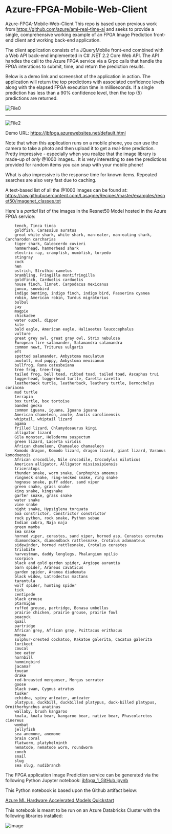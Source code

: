 # Azure-FPGA-Mobile-Web-Client
Azure-FPGA-Mobile-Web-Client
This repo is based upon previous work from https://github.com/azure/aml-real-time-ai and seeks to provide a single, comprehensive working example of an FPGA Image Prediction front-end client and  working back-end application. 

The client application consists of a JQueryMobile front-end combined with a Web API back-end implemented in C# .NET 2.2 Core Web API.
The API handles the call to the Azure FPGA service via a Grpc calls that handle the FPGA interations to submit, time, and return the prediction results. 

Below  is a demo link and screenshot of the application in action. The application will return the top predictions with associated confidence levels along with the elapsed FPGA execution time in milliseconds.   If a single prediction has less than a 90% confidence level, then the top (5) predictions are returned. 

![File0](FPGA_Mobile_App.png) 
____________________________________
![File2](FPGA_Mobile_App2.png)



Demo URL: https://jbfpga.azurewebsites.net/default.html

Note that when this application runs on a mobile phone, you can use the camera to take a photo and then upload it to get a real-time prediction.
Pretty impressive - especially when you realize that the image library is made-up of *only* @1000 images... It is very interesting to see the predictions provided for random items you can snap with your mobile phone!

What is also impressive is the response time for known items.  Repeated searches are also very fast due to caching. 

A text-based list of all the @1000 images can be found at: https://raw.githubusercontent.com/Lasagne/Recipes/master/examples/resnet50/imagenet_classes.txt

Here's a *partial* list of the images in the Resnet50 Model hosted in the Azure FPGA service:
```  
    tench, Tinca tinca
    goldfish, Carassius auratus
    great white shark, white shark, man-eater, man-eating shark, Carcharodon carcharias
    tiger shark, Galeocerdo cuvieri
    hammerhead, hammerhead shark
    electric ray, crampfish, numbfish, torpedo
    stingray
    cock
    hen
    ostrich, Struthio camelus
    brambling, Fringilla montifringilla
    goldfinch, Carduelis carduelis
    house finch, linnet, Carpodacus mexicanus
    junco, snowbird
    indigo bunting, indigo finch, indigo bird, Passerina cyanea
    robin, American robin, Turdus migratorius
    bulbul
    jay
    magpie
    chickadee
    water ouzel, dipper
    kite
    bald eagle, American eagle, Haliaeetus leucocephalus
    vulture
    great grey owl, great gray owl, Strix nebulosa
    European fire salamander, Salamandra salamandra
    common newt, Triturus vulgaris
    eft
    spotted salamander, Ambystoma maculatum
    axolotl, mud puppy, Ambystoma mexicanum
    bullfrog, Rana catesbeiana
    tree frog, tree-frog
    tailed frog, bell toad, ribbed toad, tailed toad, Ascaphus trui
    loggerhead, loggerhead turtle, Caretta caretta
    leatherback turtle, leatherback, leathery turtle, Dermochelys coriacea
    mud turtle
    terrapin
    box turtle, box tortoise
    banded gecko
    common iguana, iguana, Iguana iguana
    American chameleon, anole, Anolis carolinensis
    whiptail, whiptail lizard
    agama
    frilled lizard, Chlamydosaurus kingi
    alligator lizard
    Gila monster, Heloderma suspectum
    green lizard, Lacerta viridis
    African chameleon, Chamaeleo chamaeleon
    Komodo dragon, Komodo lizard, dragon lizard, giant lizard, Varanus komodoensis
    African crocodile, Nile crocodile, Crocodylus niloticus
    American alligator, Alligator mississipiensis
    triceratops
    thunder snake, worm snake, Carphophis amoenus
    ringneck snake, ring-necked snake, ring snake
    hognose snake, puff adder, sand viper
    green snake, grass snake
    king snake, kingsnake
    garter snake, grass snake
    water snake
    vine snake
    night snake, Hypsiglena torquata
    boa constrictor, Constrictor constrictor
    rock python, rock snake, Python sebae
    Indian cobra, Naja naja
    green mamba
    sea snake
    horned viper, cerastes, sand viper, horned asp, Cerastes cornutus
    diamondback, diamondback rattlesnake, Crotalus adamanteus
    sidewinder, horned rattlesnake, Crotalus cerastes
    trilobite
    harvestman, daddy longlegs, Phalangium opilio
    scorpion
    black and gold garden spider, Argiope aurantia
    barn spider, Araneus cavaticus
    garden spider, Aranea diademata
    black widow, Latrodectus mactans
    tarantula
    wolf spider, hunting spider
    tick
    centipede
    black grouse
    ptarmigan
    ruffed grouse, partridge, Bonasa umbellus
    prairie chicken, prairie grouse, prairie fowl
    peacock
    quail
    partridge
    African grey, African gray, Psittacus erithacus
    macaw
    sulphur-crested cockatoo, Kakatoe galerita, Cacatua galerita
    lorikeet
    coucal
    bee eater
    hornbill
    hummingbird
    jacamar
    toucan
    drake
    red-breasted merganser, Mergus serrator
    goose
    black swan, Cygnus atratus
    tusker
    echidna, spiny anteater, anteater
    platypus, duckbill, duckbilled platypus, duck-billed platypus, Ornithorhynchus anatinus
    wallaby, brush kangaroo
    koala, koala bear, kangaroo bear, native bear, Phascolarctos cinereus
    wombat
    jellyfish
    sea anemone, anemone
    brain coral
    flatworm, platyhelminth
    nematode, nematode worm, roundworm
    conch
    snail
    slug
    sea slug, nudibranch
```

The FPGA application Image Prediction service can be generated via the following Python Jupyter notebook:
[jbfpga_1_GitHub.ipynb](https://github.com/jbarnes1/Azure-FPGA-Mobile-Web-Client/blob/master/jbfpga_1_GitHub.ipynb)


This Python notebook is based upon the Github artifact below:

[Azure ML Hardware Accelerated Models Quickstart](https://github.com/Azure/aml-real-time-ai/blob/master/notebooks/project-brainwave-quickstart.ipynb)


This notebook is meant to be run on an Azure Databricks Cluster with the following libraries installed:

![image](Cluster_Libraries.png)

